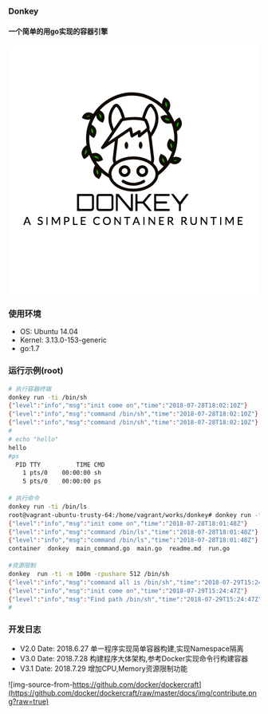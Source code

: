 ### Donkey

#### 一个简单的用go实现的容器引擎

![donkey](./img/logo.png)
### 使用环境
- OS: Ubuntu 14.04
- Kernel: 3.13.0-153-generic
- go:1.7


### 运行示例(root)
```bash
# 执行容器终端
donkey run -ti /bin/sh
{"level":"info","msg":"init come on","time":"2018-07-28T18:02:10Z"}
{"level":"info","msg":"command /bin/sh","time":"2018-07-28T18:02:10Z"}
{"level":"info","msg":"command /bin/sh","time":"2018-07-28T18:02:10Z"}
#
# echo "hello"
hello
#ps
  PID TTY          TIME CMD
    1 pts/0    00:00:00 sh
    5 pts/0    00:00:00 ps

# 执行命令
donkey run -ti /bin/ls
root@vagrant-ubuntu-trusty-64:/home/vagrant/works/donkey# donkey run -ti /bin/ls
{"level":"info","msg":"init come on","time":"2018-07-28T18:01:48Z"}
{"level":"info","msg":"command /bin/ls","time":"2018-07-28T18:01:48Z"}
{"level":"info","msg":"command /bin/ls","time":"2018-07-28T18:01:48Z"}
container  donkey  main_command.go  main.go  readme.md	run.go

#资源限制
donkey  run -ti -m 100m -cpushare 512 /bin/sh
{"level":"info","msg":"command all is /bin/sh","time":"2018-07-29T15:24:47Z"}
{"level":"info","msg":"init come on","time":"2018-07-29T15:24:47Z"}
{"level":"info","msg":"Find path /bin/sh","time":"2018-07-29T15:24:47Z"}
#
```

### 开发日志
- V2.0
Date: 2018.6.27
单一程序实现简单容器构建,实现Namespace隔离
- V3.0 
Date: 2018.7.28
构建程序大体架构,参考Docker实现命令行构建容器
- V3.1
Date: 2018.7.29
增加CPU,Memory资源限制功能

![img-source-from-https://github.com/docker/dockercraft](https://github.com/docker/dockercraft/raw/master/docs/img/contribute.png?raw=true)